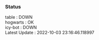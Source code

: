 ### Status


table : DOWN  
hogwarts : OK  
icy-bot : DOWN  
Latest Update : 2022-10-03 23:16:46.118997
